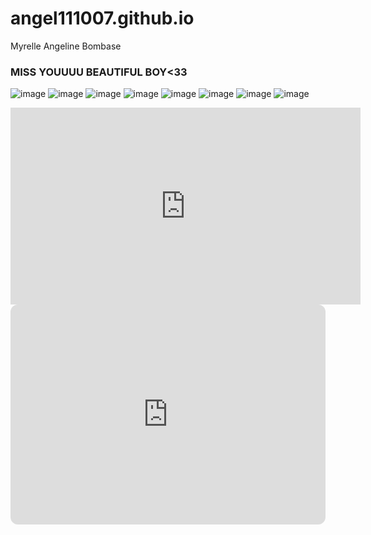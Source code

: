 # angel111007.github.io
Myrelle Angeline Bombase
### MISS YOUUUU BEAUTIFUL BOY<33

![image](https://user-images.githubusercontent.com/122423989/212250019-642bd9ef-a29a-4888-a493-0180ed414348.png)
![image](https://user-images.githubusercontent.com/122423989/212250069-28a84e06-a102-44d2-86bb-26a91cca7732.png)
![image](https://user-images.githubusercontent.com/122423989/212250127-d4aabf2f-64f0-4f59-a52d-2ce0d65392ce.png)
![image](https://user-images.githubusercontent.com/122423989/212250331-2c2c919f-bb34-4ccb-890f-23a05f92b5d8.png)
![image](https://user-images.githubusercontent.com/122423989/212255345-25d4b7de-17c1-4463-b737-22d2eaa6da6f.png)
![image](https://user-images.githubusercontent.com/122423989/212255380-f77e2221-a489-4ce6-97fc-c10d5e5a66d6.png)
![image](https://user-images.githubusercontent.com/122423989/212255418-441fccb1-d5fc-4820-b960-5e48ca31792b.png)
![image](https://user-images.githubusercontent.com/122423989/212255731-05078018-2ce2-4810-9780-f900099c3691.png)
<iframe width="560" height="315" src="https://www.youtube.com/embed/Sv5yCzPCkv8" title="YouTube video player" frameborder="0" allow="accelerometer; autoplay; clipboard-write; encrypted-media; gyroscope; picture-in-picture; web-share" allowfullscreen></iframe>
<iframe style="border-radius:12px" src="https://open.spotify.com/embed/album/07w0rG5TETcyihsEIZR3qG?utm_source=generator" width="100%" height="352" frameBorder="0" allowfullscreen="" allow="autoplay; clipboard-write; encrypted-media; fullscreen; picture-in-picture" loading="lazy"></iframe>
